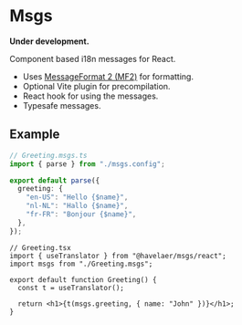 # Msgs

**Under development.**

Component based i18n messages for React. 

- Uses [MessageFormat 2 (MF2)](https://messageformat.unicode.org) for formatting.
- Optional Vite plugin for precompilation.
- React hook for using the messages.
- Typesafe messages.

## Example

```ts
// Greeting.msgs.ts
import { parse } from "./msgs.config";

export default parse({
  greeting: {
    "en-US": "Hello {$name}",
    "nl-NL": "Hallo {$name}",
    "fr-FR": "Bonjour {$name}",
  },
});
```

```tsx
// Greeting.tsx
import { useTranslator } from "@havelaer/msgs/react";
import msgs from "./Greeting.msgs";

export default function Greeting() {
  const t = useTranslator();

  return <h1>{t(msgs.greeting, { name: "John" })}</h1>;
}
```
